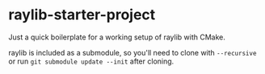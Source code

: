 # raylib-starter-project

Just a quick boilerplate for a working setup of raylib with CMake.

raylib is included as a submodule, so you'll need to clone with `--recursive` or run `git submodule update --init` after cloning.
